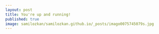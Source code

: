 ```yaml
---
layout: post
title: You're up and running!
published: true
image: samilozkan/samilozkan.github.io/_posts/imago0075745079s.jpg
---
```



